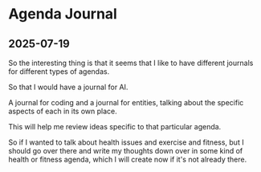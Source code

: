 # Agenda Journal

## 2025-07-19

So the interesting thing is that it seems that I like to have different journals for different types of agendas.

So that I would have a journal for AI.

A journal for coding and a journal for entities, talking about the specific aspects of each in its own place.

This will help me review ideas specific to that particular agenda.

So if I wanted to talk about health issues and exercise and fitness, but I should go over there and write my thoughts down over in some kind of health or fitness agenda, which I will create now if it's not already there.
